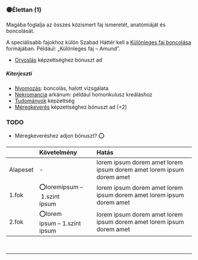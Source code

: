 ### 🟣Élettan (1)

Magába foglalja az összes közismert faj ismeretét, anatómiáját és boncolását.

A speciálisabb fajokhoz külön Szabad Háttér kell a [Különleges faj boncolása](../hatterek.szabad/kulonleges_faj_boncolasa.md) formájában. Például: „Különleges faj – Amund”.

- [Orvoslás](../kepzettsegek/orvoslas.md) képzettséghez bónuszt ad
##### Kiterjeszti
- [Nyomozás](../kepzettsegek/nyomozas.md): boncolás, halott vizsgálata
- [Nekromancia](../magia.arkanumok/nekromancia.md) arkánum: például homonkulusz kreáláshoz
- [Tudományok](../kepzettsegek/tudomanyok.md) képzettség
- [Méregkeverés](../kepzettsegek/meregkeveres.md) képzettséghez bónuszt ad (+2) 

### TODO
- Méregkeveréshez adjon bónuszt? ⭕

|          | Követelmény                                      | Hatás                                                                |
| :------- | :----------------------------------------------- | :------------------------------------------------------------------- |
| Alapeset | -                                                | lorem ipsum dorem amet lorem ipsum dorem amet lorem ipsum dorem amet |
| 1.fok    | ⭕loremipsum&nbsp;–&nbsp;1.szint<br />ipsum       | lorem ipsum dorem amet lorem ipsum dorem amet lorem ipsum dorem amet |
| 2.fok    | ⭕lorem<br />ipsum&nbsp;–&nbsp;1.szint<br />ipsum | lorem ipsum dorem amet lorem ipsum dorem amet lorem ipsum dorem amet |

<br />

---
